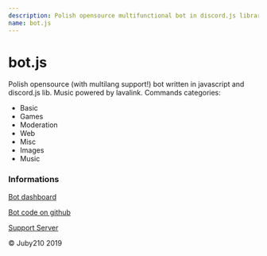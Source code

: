 ```yaml
---
description: Polish opensource multifunctional bot in discord.js library.
name: bot.js
---
```


# bot.js
Polish opensource (with multilang support!) bot written in javascript and discord.js lib. Music powered by lavalink. Commands categories:
- Basic
- Games
- Moderation
- Web
- Misc
- Images
- Music

### Informations
<a href="https://botjs.juby.cf" target="_blank">Bot dashboard</a>

<a href="https://github.com/juby210-PL/bot.js" target="_blank">Bot code on github</a>

<a href="https://discord.gg/6bfpCCt" target="_blank">Support Server</a>

&copy; Juby210 2019
